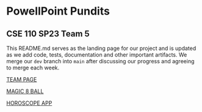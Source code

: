 # PowellPoint Pundits
## CSE 110 SP23 Team 5

This README.md serves as the landing page for our project and is updated as we add code, tests, documentation and other important artifacts.
We merge our `dev` branch into `main` after discussing our progress and agreeing to merge each week.

[TEAM PAGE](admin/team.md)

[MAGIC 8 BALL](https://cse110-sp23-group5.github.io/cse110-sp23-group5/source/magic8ball/magic8ball.html)

[HOROSCOPE APP](https://cse110-sp23-group5.github.io/cse110-sp23-group5/source/horoscope/horoscope.html)

